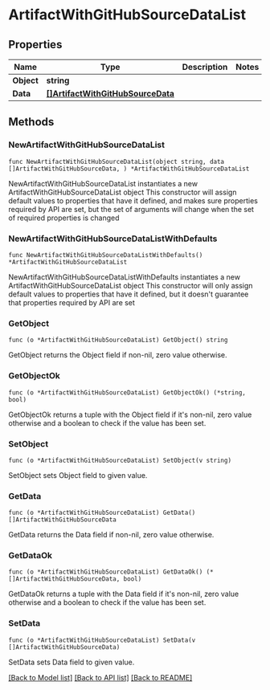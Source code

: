# ArtifactWithGitHubSourceDataList

## Properties

Name | Type | Description | Notes
------------ | ------------- | ------------- | -------------
**Object** | **string** |  | 
**Data** | [**[]ArtifactWithGitHubSourceData**](ArtifactWithGitHubSourceData.md) |  | 

## Methods

### NewArtifactWithGitHubSourceDataList

`func NewArtifactWithGitHubSourceDataList(object string, data []ArtifactWithGitHubSourceData, ) *ArtifactWithGitHubSourceDataList`

NewArtifactWithGitHubSourceDataList instantiates a new ArtifactWithGitHubSourceDataList object
This constructor will assign default values to properties that have it defined,
and makes sure properties required by API are set, but the set of arguments
will change when the set of required properties is changed

### NewArtifactWithGitHubSourceDataListWithDefaults

`func NewArtifactWithGitHubSourceDataListWithDefaults() *ArtifactWithGitHubSourceDataList`

NewArtifactWithGitHubSourceDataListWithDefaults instantiates a new ArtifactWithGitHubSourceDataList object
This constructor will only assign default values to properties that have it defined,
but it doesn't guarantee that properties required by API are set

### GetObject

`func (o *ArtifactWithGitHubSourceDataList) GetObject() string`

GetObject returns the Object field if non-nil, zero value otherwise.

### GetObjectOk

`func (o *ArtifactWithGitHubSourceDataList) GetObjectOk() (*string, bool)`

GetObjectOk returns a tuple with the Object field if it's non-nil, zero value otherwise
and a boolean to check if the value has been set.

### SetObject

`func (o *ArtifactWithGitHubSourceDataList) SetObject(v string)`

SetObject sets Object field to given value.


### GetData

`func (o *ArtifactWithGitHubSourceDataList) GetData() []ArtifactWithGitHubSourceData`

GetData returns the Data field if non-nil, zero value otherwise.

### GetDataOk

`func (o *ArtifactWithGitHubSourceDataList) GetDataOk() (*[]ArtifactWithGitHubSourceData, bool)`

GetDataOk returns a tuple with the Data field if it's non-nil, zero value otherwise
and a boolean to check if the value has been set.

### SetData

`func (o *ArtifactWithGitHubSourceDataList) SetData(v []ArtifactWithGitHubSourceData)`

SetData sets Data field to given value.



[[Back to Model list]](../README.md#documentation-for-models) [[Back to API list]](../README.md#documentation-for-api-endpoints) [[Back to README]](../README.md)


